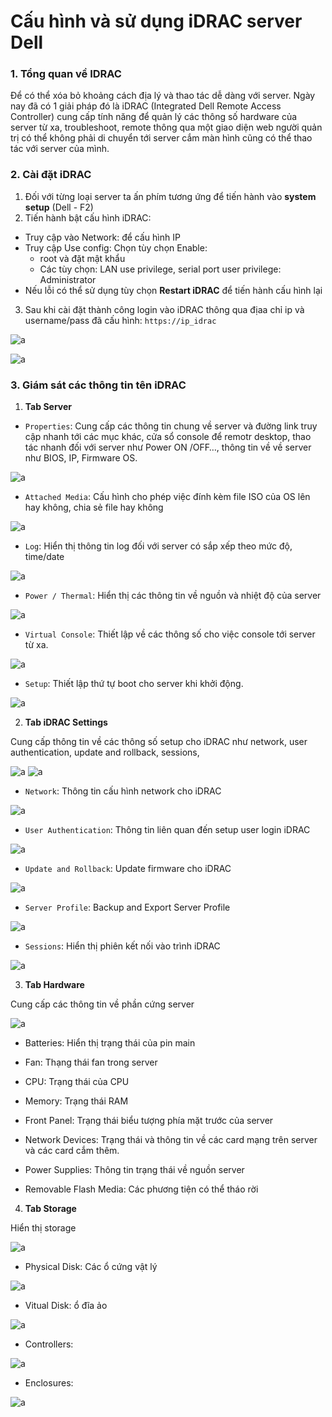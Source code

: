 # Cấu hình và sử dụng iDRAC server Dell

### 1. Tổng quan về IDRAC

Để có thể xóa bỏ khoảng cách địa lý và thao tác dễ dàng với server. Ngày nay đã có 1 giải pháp đó là iDRAC (Integrated Dell Remote Access Controller) cung cấp tính năng để quản lý các thông số hardware của server từ xa, troubleshoot, remote thông qua một giao diện web người quản trị có thể không phải di chuyển tới server cắm màn hình cũng có thể thao tác với server của mình.

### 2. Cài đặt iDRAC

1. Đối với từng loại server ta ấn phím tương ứng để tiến hành vào **system setup** (Dell - F2)
2. Tiến hành bật cấu hình iDRAC:
- Truy cập vào Network: để cấu hình IP
- Truy cập Use config: Chọn tùy chọn Enable:
  - root và đặt mật khẩu
  - Các tùy chọn: LAN use privilege, serial port user privilege: Administrator
- Nếu lỗi có thể sử dụng tùy chọn **Restart iDRAC** để tiến hành cấu hình lại

3. Sau khi cài đặt thành công login vào iDRAC thông qua địaa chỉ ip và username/pass đã cấu hình: `https://ip_idrac`

![a](https://f4-zpcloud.zdn.vn/2231299660265816187/1f0b4afb40478a19d356.jpg)

![a](https://f4-zpcloud.zdn.vn/123044497697967617/c23b86d581694b371278.jpg)

### 3. Giám sát các thông tin tên iDRAC
1. **Tab Server**
- `Properties`: Cung cấp các thông tin chung về server và đường link truy cập nhanh tới các mục khác, cửa sổ console để remotr desktop, thao tác nhanh đối với server như Power ON /OFF…, thông tin về về server như BIOS, IP, Firmware OS. 

![a](https://f4-zpcloud.zdn.vn/2193891662624777759/e2feebc9a975632b3a64.jpg)

- `Attached Media`: Cấu hình cho phép việc đính kèm file ISO của OS lên hay không, chia sẻ file hay không

![a](https://f5-zpcloud.zdn.vn/6167923082861244734/112ec9ea885642081b47.jpg)

- `Log`: Hiển thị thông tin log đối với server có sắp xếp theo mức độ, time/date

![a](https://f5-zpcloud.zdn.vn/5463058445058937610/1cb9ba8dc1310b6f5220.jpg)

- `Power / Thermal`: Hiển thị các thông tin về nguồn và nhiệt độ của server

![a](blob:https://chat.zalo.me/474c91ac-a559-4961-b43a-1375d4386cff)

- `Virtual Console`: Thiết lập về các thông số cho việc console tới server từ xa.

![a](https://f5-zpcloud.zdn.vn/8574906549064022972/da6372d40268c8369179.jpg)

- `Setup`: Thiết lập thứ tự boot cho server khi khởi động.

![a](https://f5-zpcloud.zdn.vn/8815636409543995701/85e2415e1ce1d6bf8ff0.jpg)

2. **Tab iDRAC Settings**

Cung cấp thông tin về các thông số setup cho iDRAC như network, user authentication, update and rollback, sessions,

![a](https://f5-zpcloud.zdn.vn/7566214128175866339/8b6472763ec9f497add8.jpg)
![a](https://f4-zpcloud.zdn.vn/4476398156308225161/e6c39eded5611f3f4670.jpg)

- `Network`: Thông tin cấu hình network cho iDRAC

![a](https://f5-zpcloud.zdn.vn/5993198995954526174/fb677f6407dbcd8594ca.jpg)

- `User Authentication`: Thông tin liên quan đến setup user login iDRAC

![a](https://f4-zpcloud.zdn.vn/3417107792131082125/b5ac9628ee9724c97d86.jpg)

- `Update and Rollback`: Update firmware cho iDRAC

![a](https://f5-zpcloud.zdn.vn/3445056009314712490/5eef77a80017ca499306.jpg)

- `Server Profile`: Backup and Export Server Profile

![a](https://f5-zpcloud.zdn.vn/3596329296643058443/c2fd205356ec9cb2c5fd.jpg)

- `Sessions`: Hiển thị phiên kết nối vào trình iDRAC

![a](https://f5-zpcloud.zdn.vn/241645100808801251/b4afc89bbd24777a2e35.jpg)

3. **Tab Hardware**

Cung cấp các thông tin về phần cứng server

![a](https://f5-zpcloud.zdn.vn/1402564791827825070/7200f3f4964b5c15055a.jpg)

- Batteries: Hiển thị trạng thái của pin main

- Fan: Thạng thái fan trong server

- CPU: Trạng thái của CPU

- Memory: Trạng thái RAM

- Front Panel: Trạng thái biểu tượng phía mặt trước của server

- Network Devices: Trạng thái và thông tin về các card mạng trên server và các card cắm thêm.

- Power Supplies: Thông tin trạng thái về nguồn server

- Removable Flash Media: Các phương tiện có thể tháo rời

4. **Tab Storage**

Hiển thị storage

![a](https://f4-zpcloud.zdn.vn/3446337660068567564/32263626e99923c77a88.jpg)

- Physical Disk: Các ổ cứng vật lý

![a](https://f5-zpcloud.zdn.vn/726645478435022606/40f725aaf1153b4b6204.jpg)

- Vitual Disk: ổ đĩa ảo

![a](https://f5-zpcloud.zdn.vn/942129626387949843/9ed5a9c37a7cb022e96d.jpg)
- Controllers: 

![a](https://f5-zpcloud.zdn.vn/3697064567572303453/413d964145fe8fa0d6ef.jpg)

- Enclosures:

![a](https://f4-zpcloud.zdn.vn/2269889754251319330/1db1aa0b46b48cead5a5.jpg)